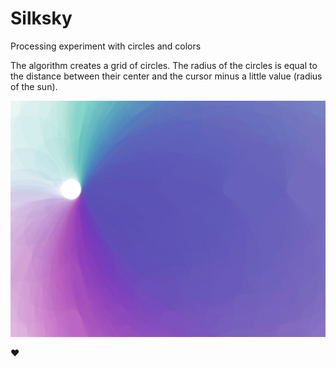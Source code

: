 # Silksky

Processing experiment with circles and colors

The algorithm creates a grid of circles. The radius of the circles is equal to the distance between their center and the cursor minus a little value (radius of the sun).

![screenshot](screenshots/screenshot007.jpg)

:heart:
